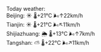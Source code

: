 Today weather:  
Beijing: ☀️   🌡️+21°C 🌬️↑22km/h  
Tianjin: ☀️   🌡️+21°C 🌬️↖11km/h  
Shijiazhuang: 🌦   🌡️+13°C 🌬️↑7km/h  
Tangshan: ⛅️  🌡️+22°C 🌬️↗11km/h  
